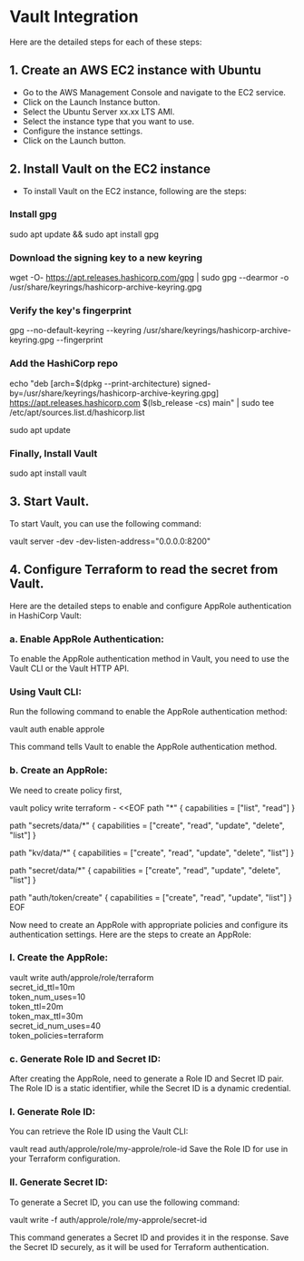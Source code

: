 # Vault Integration
Here are the detailed steps for each of these steps:

## 1. Create an AWS EC2 instance with Ubuntu

- Go to the AWS Management Console and navigate to the EC2 service.
- Click on the Launch Instance button.
- Select the Ubuntu Server xx.xx LTS AMI.
- Select the instance type that you want to use.
- Configure the instance settings.
- Click on the Launch button.

## 2. Install Vault on the EC2 instance

- To install Vault on the EC2 instance, following are the steps:

### Install gpg

sudo apt update && sudo apt install gpg

### Download the signing key to a new keyring

wget -O- https://apt.releases.hashicorp.com/gpg | sudo gpg --dearmor -o /usr/share/keyrings/hashicorp-archive-keyring.gpg

### Verify the key's fingerprint

gpg --no-default-keyring --keyring /usr/share/keyrings/hashicorp-archive-keyring.gpg --fingerprint

### Add the HashiCorp repo

echo "deb [arch=$(dpkg --print-architecture) signed-by=/usr/share/keyrings/hashicorp-archive-keyring.gpg] https://apt.releases.hashicorp.com $(lsb_release -cs) main" | sudo tee /etc/apt/sources.list.d/hashicorp.list

sudo apt update

### Finally, Install Vault

sudo apt install vault

## 3. Start Vault.

To start Vault, you can use the following command:

vault server -dev -dev-listen-address="0.0.0.0:8200"

## 4. Configure Terraform to read the secret from Vault.

Here are the detailed steps to enable and configure AppRole authentication in HashiCorp Vault:

### a. Enable AppRole Authentication:

To enable the AppRole authentication method in Vault, you need to use the Vault CLI or the Vault HTTP API.

### Using Vault CLI:

Run the following command to enable the AppRole authentication method:

vault auth enable approle

This command tells Vault to enable the AppRole authentication method.

### b. Create an AppRole:
We need to create policy first,

vault policy write terraform - <<EOF
path "*" {
  capabilities = ["list", "read"]
}

path "secrets/data/*" {
  capabilities = ["create", "read", "update", "delete", "list"]
}

path "kv/data/*" {
  capabilities = ["create", "read", "update", "delete", "list"]
}

path "secret/data/*" {
  capabilities = ["create", "read", "update", "delete", "list"]
}

path "auth/token/create" {
capabilities = ["create", "read", "update", "list"]
}
EOF

Now need to create an AppRole with appropriate policies and configure its authentication settings. Here are the steps to create an AppRole:

### I. Create the AppRole:

vault write auth/approle/role/terraform \
    secret_id_ttl=10m \
    token_num_uses=10 \
    token_ttl=20m \
    token_max_ttl=30m \
    secret_id_num_uses=40 \
    token_policies=terraform

### c. Generate Role ID and Secret ID:

After creating the AppRole, need to generate a Role ID and Secret ID pair. The Role ID is a static identifier, while the Secret ID is a dynamic credential.

### I. Generate Role ID:

You can retrieve the Role ID using the Vault CLI:

vault read auth/approle/role/my-approle/role-id
Save the Role ID for use in your Terraform configuration.

### II. Generate Secret ID:

To generate a Secret ID, you can use the following command:

vault write -f auth/approle/role/my-approle/secret-id

This command generates a Secret ID and provides it in the response. Save the Secret ID securely, as it will be used for Terraform authentication.
